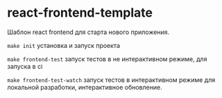 # react-frontend-template
Шаблон react frontend для старта нового приложения.

`make init` установка и запуск проекта

`make frontend-test` запуск тестов в не интерактивном режиме, для запуска в ci

`make frontend-test-watch` запуск тестов в интерактивном режиме для локальной разработки, интерактивное обновление.
